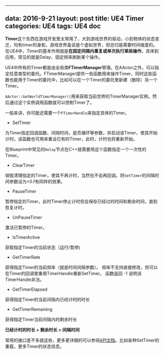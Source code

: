 
---
data: 2016-9-21
layout: post
title: UE4 Timer
categories: UE4
tags: UE4 doc
---


**Timer**这个东西在游戏开发里太常用了，大到游戏世界的驱动，小到物体的状态变迁，均有timer的身影。游戏世界虽说是个虚拟世界，但总归是需要时间维度的。在UE4中，Timer的基本作用就是**在固定间隔内重复或单次执行某些操作**。具体到应用，常见的就是Delay、固定频率刷新某个操作。

UE4中所有的Timer都是由全局类**FTimerManager**管理。在AActor之外，可以指定任意类型的委托。FTimerManager提供一些函数用来操作Timer，同时这些函数也能用于Timer的委托中，比如可以在一个Timer的委托里新建（删除）另一个Timer。

`AActor::GetWorldTimerManager()`用来获取当前世界的TimerManager实例。然后通过这个实例调用函数就可以控制Timer了。

一般来讲，你可能还需要一个`FTimerHandle`来指定具体的Timer。

- SetTimer

为Timer指定回调函数、间隔时间，是否循环等参数，并启动该Timer，使其开始计时。该函数也可用来重设已有的Timer，此时，计时也将重新开始。

在Blueprint中常见的`Delay`节点在C++就需要用这个函数指定一个一次性的Timer。

- ClearTimer

销毁清理指定的Timer，使其不再计时，当然也不会再回调。将`SetTimer`的间隔时间参数设为<0.f有同样的效果。

- PauseTimer

暂停指定的Timer，此时Timer停止计时但会保存已经过的时间和剩余时间，直到恢复计时。

- UnPauseTimer

激活已暂停的Timer。

- IsTimerActive

获取指定Timer的当前状态（运行/暂停)

- GetTimerRate

获得指定Timer的当前频率（就是时间间隔参数）。
频率不支持直接修改，但可以在Timer的回调里重用TimerHandle重新SetTimer。
函数返回 -1 说明该TimerHandle非法。

- GetTimerElapsed

获得指定Timer的当前间隔内已经计时的时长

- GetTimerRemaining

获得指定Timer当前间隔内的剩余时长

**已经计时的时长 + 剩余时长 = 间隔时间**



常用的接口差不多就这些，更多更详细的可以参阅[API文档](http://api.unrealengine.com/INT/API/Runtime/Engine/FTimerManager/)。比如各种SetTimer的重载，更多Timer的状态信息。
